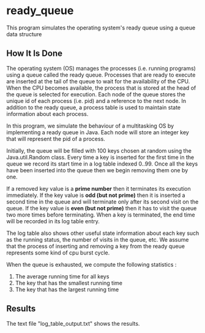 # ready_queue
This program simulates the operating system's ready queue using a queue data structure

## How It Is Done
The operating system (OS) manages the processes (i.e. running programs) using a queue called the ready queue. Processes that are ready to execute are inserted at the tail of the queue to wait for the availability of the CPU. When the CPU becomes available, the process that is stored at the head of the queue is selected for execution. Each node of the queue stores the unique id of each process (i.e. pid) and a reference to the next node. In addition to the ready queue, a process table is used to maintain state information about each process.

In this program, we simulate the behaviour of a multitasking OS by implementing a ready queue in Java. Each node will store an integer key that will represent the pid of a process. 

Initially, the queue will be filled with 100 keys chosen at random using the Java.util.Random class. Every time a key is inserted for the first time in the queue we record its start time in a log table indexed 0..99. Once all the keys have been inserted into the queue then we begin removing them one by one. 

If a removed key value is a **prime number** then it terminates its execution immediately. If the key value is **odd (but not prime)** then it is inserted a second time in the queue and will terminate only after its second visit on the queue. If the key value is **even (but not prime)** then it has to visit the queue two more times before terminating. When a key is terminated, the end time will be recorded in its log table entry.

The log table also shows other useful state information about each key such as the running status, the number of visits in the queue, etc. We assume that the process of inserting and removing a key from the ready queue represents some kind of cpu burst cycle. 

When the queue is exhausted, we compute the following statistics : 
1. The average running time for all keys
2. The key that has the smallest running time
3. The key that has the largest running time

## Results
The text file "log_table_output.txt" shows the results.
